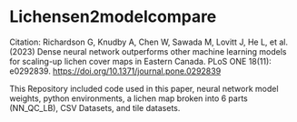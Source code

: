 # Lichensen2modelcompare
Citation: Richardson G, Knudby A, Chen W, Sawada M, Lovitt J, He L, et al. (2023) Dense neural network outperforms other machine learning models for scaling-up lichen cover maps in Eastern Canada. PLoS ONE 18(11): e0292839. https://doi.org/10.1371/journal.pone.0292839

This Repository included code used in this paper, neural network model weights, python environments, a lichen map broken into 6 parts (NN_QC_LB), CSV Datasets, and tile datasets.
